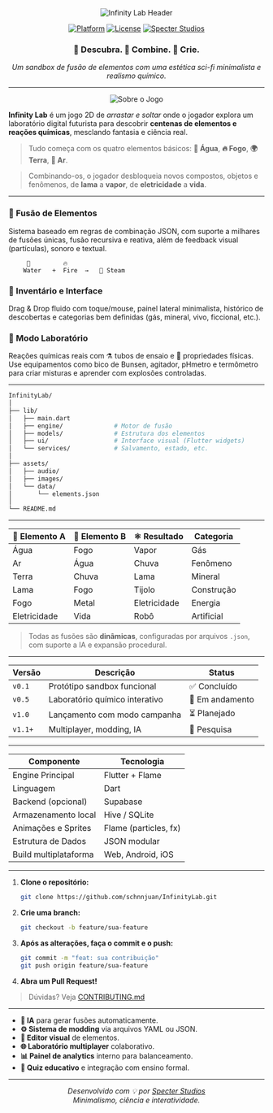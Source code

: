 
<!-- INFINITY LAB README -->

<div align="center">

<img src="https://i.imgur.com/2T4YJ1L.png" alt="Infinity Lab Header">

[![Platform](https://img.shields.io/badge/platform-Flutter%20%7C%20Flame-blue)]()
[![License](https://img.shields.io/github/license/schnnjuan/InfinityLab?style=flat-square)]()
[![Specter Studios](https://imgur.com/a/lq61ixg)]()

### 🔭 Descubra. 🔬 Combine. 🧪 Crie.
_Um sandbox de fusão de elementos com uma estética sci-fi minimalista e realismo químico._

</div>

---

<div align="center">
<img src="https://imgur.com/a/6JnCZEt" alt="Sobre o Jogo">
</div>

**Infinity Lab** é um jogo 2D de _arrastar e soltar_ onde o jogador explora um laboratório digital futurista para descobrir **centenas de elementos e reações químicas**, mesclando fantasia e ciência real.
> Tudo começa com os quatro elementos básicos: **🌊 Água**, **🔥 Fogo**, **🌍 Terra**, **💨 Ar**.

> Combinando-os, o jogador desbloqueia novos compostos, objetos e fenômenos, de **lama** a **vapor**, de **eletricidade** a **vida**.

---


### 🧪 Fusão de Elementos
Sistema baseado em regras de combinação JSON, com suporte a milhares de fusões únicas, fusão recursiva e reativa, além de feedback visual (partículas), sonoro e textual.

```ascii
     🌊         🔥
    Water   +  Fire  →   💨 Steam
```

### 🧰 Inventário e Interface
Drag & Drop fluido com toque/mouse, painel lateral minimalista, histórico de descobertas e categorias bem definidas (gás, mineral, vivo, ficcional, etc.).

### 🔬 Modo Laboratório
Reações químicas reais com ⚗️ tubos de ensaio e 🔬 propriedades físicas. Use equipamentos como bico de Bunsen, agitador, pHmetro e termômetro para criar misturas e aprender com explosões controladas.

---


```bash
InfinityLab/
│
├── lib/
│   ├── main.dart
│   ├── engine/              # Motor de fusão
│   ├── models/              # Estrutura dos elementos
│   ├── ui/                  # Interface visual (Flutter widgets)
│   └── services/            # Salvamento, estado, etc.
│
├── assets/
│   ├── audio/
│   ├── images/
│   └── data/
│       └── elements.json
│
└── README.md
```

---



| 🔹 Elemento A | 🔸 Elemento B | ⚛️ Resultado | Categoria  |
| ------------- | ------------- | ------------ | ---------- |
| Água          | Fogo          | Vapor        | Gás        |
| Ar            | Água          | Chuva        | Fenômeno   |
| Terra         | Chuva         | Lama         | Mineral    |
| Lama          | Fogo          | Tijolo       | Construção |
| Fogo          | Metal         | Eletricidade | Energia    |
| Eletricidade  | Vida          | Robô         | Artificial |

> Todas as fusões são **dinâmicas**, configuradas por arquivos `.json`, com suporte a IA e expansão procedural.

---


| Versão  | Descrição                      | Status          |
| ------- | ------------------------------ | --------------- |
| `v0.1`  | Protótipo sandbox funcional    | ✅ Concluído     |
| `v0.5`  | Laboratório químico interativo | 🔄 Em andamento |
| `v1.0`  | Lançamento com modo campanha   | ⏳ Planejado     |
| `v1.1+` | Multiplayer, modding, IA       | 🧠 Pesquisa     |

---



| Componente            | Tecnologia            |
| --------------------- | --------------------- |
| Engine Principal      | Flutter + Flame       |
| Linguagem             | Dart                  |
| Backend (opcional)    | Supabase              |
| Armazenamento local   | Hive / SQLite         |
| Animações e Sprites   | Flame (particles, fx) |
| Estrutura de Dados    | JSON modular          |
| Build multiplataforma | Web, Android, iOS     |

---



1.  **Clone o repositório:**
    ```bash
    git clone https://github.com/schnnjuan/InfinityLab.git
    ```
2.  **Crie uma branch:**
    ```bash
    git checkout -b feature/sua-feature
    ```
3.  **Após as alterações, faça o commit e o push:**
    ```bash
    git commit -m "feat: sua contribuição"
    git push origin feature/sua-feature
    ```
4.  **Abra um Pull Request!**

> Dúvidas? Veja [CONTRIBUTING.md](./CONTRIBUTING.md)

---



*   **🔁 IA** para gerar fusões automaticamente.
*   **⚙️ Sistema de modding** via arquivos YAML ou JSON.
*   **🧬 Editor visual** de elementos.
*   **🌐 Laboratório multiplayer** colaborativo.
*   **📊 Painel de analytics** interno para balanceamento.
*   **🧪 Quiz educativo** e integração com ensino formal.

---

<div align="center">

*Desenvolvido com 💡 por [Specter Studios](https://github.com/schnnjuan)*
<br>
_Minimalismo, ciência e interatividade._

</div>
